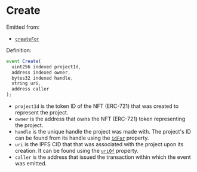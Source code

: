 # Create

Emitted from:

* [`createFor`](../write/createfor.md)

Definition:

```javascript
event Create(
  uint256 indexed projectId,
  address indexed owner,
  bytes32 indexed handle,
  string uri,
  address caller
);
```

* `projectId` is the token ID of the NFT \(ERC-721\) that was created to represent the project.
* `owner` is the address that owns the NFT \(ERC-721\) token representing the project.
* `handle` is the unique handle the project was made with. The project's ID can be found from its handle using the [`idFor`](../properties/idfor.md) property.
* `uri` is the IPFS CID that that was associated with the project upon its creation. It can be found using the [`uriOf`](../properties/uriof.md) property.
* `caller` is the address that issued the transaction within which the event was emitted.



